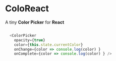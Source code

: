 # ColoReact

A tiny **Color Picker** for **React**


```js

  <ColorPicker
    opacity={true}
    color={this.state.currentColor}
    onChange={color => console.log(color) }
    onComplete={color => console.log(color) } />

```
